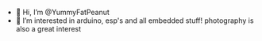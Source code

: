- 👋 Hi, I’m @YummyFatPeanut
- 👀 I’m interested in arduino, esp's and all embedded stuff! photography is also a great interest
<!--- 😄 Pronouns: ...
- ⚡ Fun fact: ...--->

<!---
YummyFatPeanut/YummyFatPeanut is a ✨ special ✨ repository because its `README.md` (this file) appears on your GitHub profile.
You can click the Preview link to take a look at your changes.
--->
